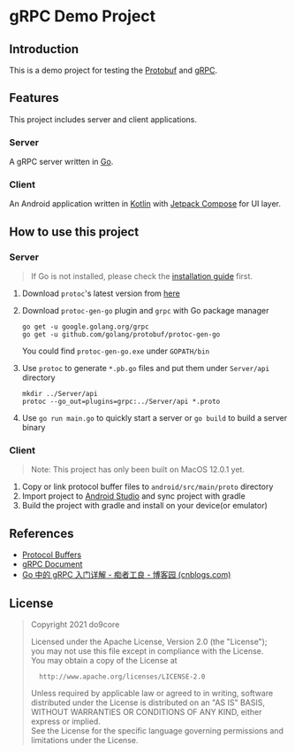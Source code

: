 # gRPC Demo Project

## Introduction

This is a demo project for testing the [Protobuf](https://developers.google.com/protocol-buffers/docs/overview) and [gRPC](https://www.grpc.io).

## Features

This project includes server and client applications.

### Server

A gRPC server written in [Go](https://go.dev/).

### Client

An Android application written in [Kotlin](https://kotlinlang.org) with [Jetpack Compose](https://developer.android.com/jetpack/compose) for UI layer.

## How to use this project

### Server

> If Go is not installed, please check the [installation guide](https://go.dev/doc/install) first.

1. Download `protoc`'s latest version from [here](https://github.com/protocolbuffers/protobuf/releases)

2. Download `protoc-gen-go` plugin and `grpc` with Go package manager
    ```
    go get -u google.golang.org/grpc
    go get -u github.com/golang/protobuf/protoc-gen-go
    ```
    You could find `protoc-gen-go.exe` under `GOPATH/bin`
    
3. Use `protoc` to generate `*.pb.go` files and put them under `Server/api` directory

    ```
    mkdir ../Server/api
    protoc --go_out=plugins=grpc:../Server/api *.proto
    ```

4. Use `go run main.go` to quickly start a server or `go build` to build a server binary

### Client

> Note: This project has only been built on MacOS 12.0.1 yet.

1. Copy or link protocol buffer files to `android/src/main/proto` directory
2. Import project to [Android Studio](https://developer.android.com/studio/projects/android-studio) and sync project with gradle
3. Build the project with gradle and install on your device(or emulator)

## References

* [Protocol Buffers](https://developers.google.com/protocol-buffers/docs/overview)
* [gRPC Document](https://www.grpc.io/docs/)
* [Go 中的 gRPC 入门详解 - 痴者工良 - 博客园 (cnblogs.com)](https://www.cnblogs.com/whuanle/p/14588031.html)

## License

>    Copyright 2021 do9core
>
>   Licensed under the Apache License, Version 2.0 (the "License");  
>   you may not use this file except in compliance with the License.  
>   You may obtain a copy of the License at  
>
>       http://www.apache.org/licenses/LICENSE-2.0
>
>   Unless required by applicable law or agreed to in writing, software  
>   distributed under the License is distributed on an "AS IS" BASIS,  
>   WITHOUT WARRANTIES OR CONDITIONS OF ANY KIND, either express or implied.  
>   See the License for the specific language governing permissions and  
>   limitations under the License.  
